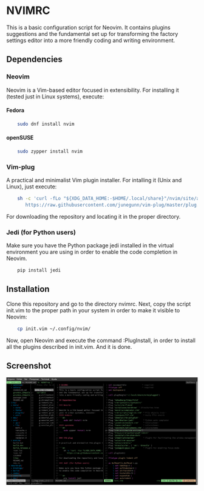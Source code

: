 # NVIMRC

This is a basic configuration script for Neovim.  It contains plugins suggestions
and the fundamental set up for transforming the factory settings editor
into a more friendly coding and writing environment.

## Dependencies

### Neovim 

Neovim is a Vim-based editor focused in extensibility. For installing it (tested
just in Linux systems), execute: 
#### Fedora 
```sh 
    sudo dnf install nvim 
```
#### openSUSE
```sh
    sudo zypper install nvim 
```

### Vim-plug

A practical and minimalist Vim plugin installer. For intalling it (Unix and Linux), just execute:

```sh 
    sh -c 'curl -fLo "${XDG_DATA_HOME:-$HOME/.local/share}"/nvim/site/autoload/plug.vim --create-dirs \
       https://raw.githubusercontent.com/junegunn/vim-plug/master/plug.vim'
```
For downloading the repository and locating it in the proper directory.

### Jedi (for Python users)

Make sure you have the Python package jedi installed in the virtual environment you are using in order
to enable the code completion in Neovim. 

```sh
    pip install jedi
```

## Installation 

Clone this repository and go to the directory nvimrc. Next, copy the script
init.vim to the proper path in your system in order to make it visible to Neovim:

```sh
    cp init.vim ~/.config/nvim/ 
```
Now, open Neovim and execute the command :PlugInstall, in order to install all the plugins
described in init.vim. And it is done. 

## Screenshot 

![A screenshot with the general features](screenshot.png)



